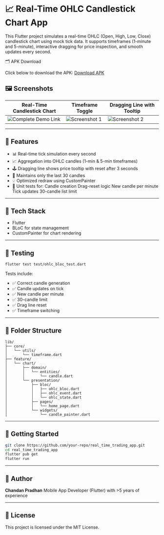 # 📈 Real-Time OHLC Candlestick Chart App

This Flutter project simulates a real-time OHLC (Open, High, Low, Close) candlestick chart using mock tick data. It supports timeframes (1-minute and 5-minute), interactive dragging for price inspection, and smooth updates every second.

🗂️ APK Download

Click below to download the APK:
[Download APK](https://drive.google.com/file/d/1-pAd5VbuWloV9LxK9_KBvvb2BCp_WYL3/view?usp=sharing)

## 🖼️ Screenshots

| Real-Time Candlestick Chart                    | Timeframe Toggle                                 | Dragging Line with Tooltip                         |
| ---------------------------------------------- | ------------------------------------------------ | -------------------------------------------------- |
| ![Complete Demo Link](https://drive.google.com/file/d/1iGlIWlI4e_l0uuqZTtA54A-ITDAtUnE2/view?usp=sharing) | ![Screenshot 1](https://drive.google.com/uc?export=view&id=1u8_SEih11OeB1Zv3e-hIhYHCv8HYVD18) | ![Screenshot 2](https://drive.google.com/file/d/1uXchnCSwM395QywhIudDanzQvoHzcJUz/view?usp=sharing) |

---

## 🚀 Features

* 📊 Real-time tick simulation every second
* 📈 Aggregation into OHLC candles (1-min & 5-min timeframes)
* 🕹️ Dragging line shows price tooltip with reset after 3 seconds
* 🔁 Maintains only the last 30 candles
* 💡 Optimized redraw using CustomPainter
* 🧪 Unit tests for:
     Candle creation
     Drag-reset logic
     New candle per minute
     Tick updates
     30-candle list limit

---

## 🧱 Tech Stack

* Flutter
* BLoC for state management
* CustomPainter for chart rendering

---

## 🧪 Testing

```bash
flutter test test/ohlc_bloc_test.dart
```

Tests include:

* ✅ Correct candle generation
* ✅ Candle updates on tick
* ✅ New candle per minute
* ✅ 30-candle limit
* ✅ Drag line reset
* ✅ Timeframe switching

---

## 📂 Folder Structure

```
lib/
├── core/
│   └── utils/
│       └── timeframe.dart
├── feature/
│   └── chart/
│       ├── domain/
│       │   └── entities/
│       │       └── candle.dart
│       └── presentation/
│           ├── bloc/
│           │   ├── ohlc_bloc.dart
│           │   ├── ohlc_event.dart
│           │   └── ohlc_state.dart
│           ├── pages/
│           │   └── home_page.dart
│           └── widgets/
│               └── candle_painter.dart
```

---

## 📌 Getting Started

```bash
git clone https://github.com/your-repo/real_time_trading_app.git
cd real_time_trading_app
flutter pub get
flutter run
```

---

## 🧠 Author

**Chandan Pradhan**
Mobile App Developer (Flutter) with >5 years of experience

---

## 📄 License

This project is licensed under the MIT License.
